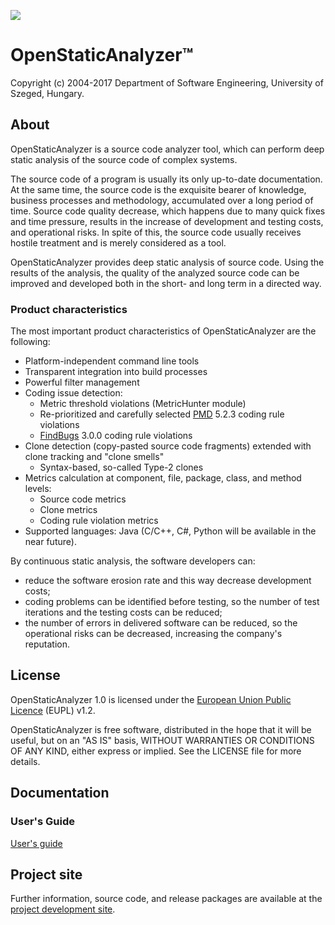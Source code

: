 ![](https://github.com/sed-inf-u-szeged/OpenStaticAnalyzer/raw/master/OpenStaticAnalyzer/doc/logo/OSA_small.png)

# OpenStaticAnalyzer™
Copyright (c) 2004-2017 Department of Software Engineering, University of Szeged, Hungary.

## About

OpenStaticAnalyzer is a source code analyzer tool, which can perform deep static analysis of the source code of complex systems.

The source code of a program is usually its only up-to-date documentation. At the same time, the source code is the exquisite bearer of knowledge, business processes and methodology, accumulated over a long period of time. Source code quality decrease, which happens due to many quick fixes and time pressure, results in the increase of development and testing costs, and operational risks. In spite of this, the source code usually receives hostile treatment and is merely considered as a tool.

OpenStaticAnalyzer provides deep static analysis of source code. Using the results of the analysis, the quality of the analyzed source code can be improved and developed both in the short- and long term in a directed way.

### Product characteristics

The most important product characteristics of OpenStaticAnalyzer are the following:
- Platform-independent command line tools
- Transparent integration into build processes
- Powerful filter management
- Coding issue detection:
    - Metric threshold violations (MetricHunter module)
    - Re-prioritized and carefully selected [PMD] 5.2.3 coding rule violations
    - [FindBugs] 3.0.0 coding rule violations
- Clone detection (copy-pasted source code fragments) extended with clone tracking and "clone smells"
    - Syntax-based, so-called Type-2 clones
- Metrics calculation at component, file, package, class, and method levels:
    - Source code metrics
    - Clone metrics
    - Coding rule violation metrics
- Supported languages: Java (C/C++, C#, Python will be available in the near future).

[PMD]:http://pmd.sourceforge.net/
[FindBugs]:http://findbugs.sourceforge.net

By continuous static analysis, the software developers can:
- reduce the software erosion rate and this way decrease development costs;
- coding problems can be identified before testing, so the number of test iterations and the testing costs can be reduced;
- the number of errors in delivered software can be reduced, so the operational risks can be decreased, increasing the company's reputation.

## License
OpenStaticAnalyzer 1.0 is licensed under the [European Union Public Licence](https://joinup.ec.europa.eu/software/page/eupl) (EUPL) v1.2.

OpenStaticAnalyzer is free software, distributed in the hope that it will be useful, but on an "AS IS" basis, WITHOUT WARRANTIES OR CONDITIONS OF ANY KIND, either express or implied. See the LICENSE file for more details.

## Documentation

### User's Guide

[User's guide](https://github.com/sed-inf-u-szeged/OpenStaticAnalyzer/blob/master/OpenStaticAnalyzer/java/doc/usersguide/md/Main.md)

## Project site

Further information, source code, and release packages are available at the [project development site](https://github.com/sed-inf-u-szeged/OpenStaticAnalyzer).
